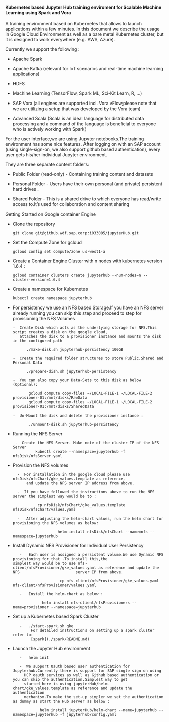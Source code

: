 #### Kubernetes based Jupyter Hub training enviroment for Scalable Machine Learning using Spark and Vora

A training environment based on Kubernetes that allows to launch applications within a few minutes. In this document we describe the usage in Google Cloud Environment as well as a bare metal Kubernetes cluster, but it is designed to work everywhere (e.g. AWS, Azure).

Currently we support the following :

  - Apache Spark
         
  - Apache Kafka (relevant for IoT scenarios and real-time machine learning applications)
         
  - HDFS
         
  - Machine Learning (TensorFlow, Spark ML, Sci-Kit Learn, R, …)
         
  - SAP Vora (all engines are supported incl. Vora vFlow;please note that we are utilizing a setup that
    was developed by the Vora team)
        
  - Advanced Scala (Scala is an ideal language for distributed data processing and a command
     of the language is beneficial to everyone who is actively working with Spark)
          
          
For the user interface,we are using Jupyter notebooks.The training environment has some nice features. After logging on with
an SAP account (using single-sign-on, we also support github based authentication), every user gets his/her individual Jupyter environment.

They are  three separate content folders:
 
 - Public Folder (read-only) - Containing training content and datasets
         
 - Personal Folder - Users have their own personal (and private) persistent hard drives .
         
 - Shared Folder - This is a shared drive to which everyone has read/write access to.It’s used for collaboration and 
    content sharing
         
Getting Started on Google container Engine 
 
  -  Clone the repository 
         
         git clone git@github.wdf.sap.corp:i033085/jupyterHub.git

  -  Set the Compute Zone for gcloud
         
         gcloud config set compute/zone us-west1-a

  -  Create a Container Engine Cluster with n nodes with kubernetes version 1.6.4 : 

         gcloud container clusters create jupyterhub --num-nodes=n --cluster-version=1.6.4

  -  Create a namespace for Kubernetes

         kubectl create namespace jupyterhub 

  -  For persistency we use an NFS based Storage.If you have an NFS server already running you can skip this step
      and proceed to step for provisioning the NFS Volumes
         
         -  Create Disk which acts as the underlying storage for NFS.This script creates a disk on the google cloud,
            attaches the disk to a provisioner instance and mounts the disk in the configured path

               ./make-disk.sh jupyterhub-persistency 100GB

         -  Create the required folder structures to store Public,Shared and Personal Data

               ./prepare-dish.sh jupyterhub-persistency

         -  You can also copy your Data-Sets to this disk as below (Optional): 

                gcloud compute copy-files ~/LOCAL-FILE-1 ~/LOCAL-FILE-2 provisioner-01:/mnt/disks/RawData 
                gcloud compute copy-files ~/LOCAL-FILE-1 ~/LOCAL-FILE-2 provisioner-01:/mnt/disks/SharedData

         -  Un-Mount the disk and delete the provisioner instance :
                           
                ./unmount-disk.sh jupyterhub-persistency
                  
 -  Running the NFS Server
               
         -  Create the NFS Server. Make note of the cluster IP of the NFS Server 
                  kubectl create --namespace=jupyterhub -f nfsDisk/nfsServer.yaml
                 
 - Provision the NFS volumes
        
         -  For installation in the google cloud please use nfsDisk/nfsChart/gke_values.template as reference,
             and update the NFS server IP address from above.
          
         -  If you have followed the instructions above to run the NFS server the simplest way would be to :
          
                  cp nfsDisk/nfsChart/gke_values.template nfsDisk/nfsChart/values.yaml
          
         -   After adjusting the helm-chart values, run the helm chart for provisioning the NFS volumes as below:
                  
                           helm install nfsDisk/nfsChart --name=nfs --namespace=jupyterhub
                  
- Install Dynamic NFS Provisioner for Individual User Persistency
  
         -   Each user is assigned a persistent volume.We use Dynamic NFS provisioning for that .To install this,the                        simplest way would be to use nfs-client/nfsProvisioner/gke_values.yaml as reference and update the NFS                         server IP from above.
                  
                           cp nfs-client/nfsProvisioner/gke_values.yaml nfs-client/nfsProvisioner/values.yaml
                  
         -   Install the helm-chart as below :
                   
                   helm install nfs-client/nfsProvisioners --name=provisioner --namespace=jupyterhub
   
- Set up a Kubernetes based Spark Cluster
   
         -   ./start-spark.sh gke
              For detailed instructions on setting up a spark cluster refer to: 
              [spark](./spark/README.md)
      
- Launch the Jupyter Hub environment
         
         -   helm init
   
         -  We support Oauth based user authentication for Jupyterhub.Currently there is support for SAP single sign on using
           HCP oauth services as well as Github based authentication or you can skip the authentication.Simplest way to get
           started here is using jupyterHub/helm-chart/gke_values.template as reference and update the authentication         
           mechanism.To make the set-up simpler we set the authentication as dummy as start the Hub server as below :
           
                  helm install jupyterHub/helm-chart --name=jupyterhub --namespace=jupyterhub -f jupyterhub/config.yaml
         
                  
                  
         
                  
         
         
                  
         
         
         
         
     
